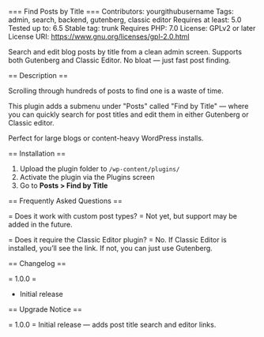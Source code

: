 === Find Posts by Title ===
Contributors: yourgithubusername
Tags: admin, search, backend, gutenberg, classic editor
Requires at least: 5.0
Tested up to: 6.5
Stable tag: trunk
Requires PHP: 7.0
License: GPLv2 or later
License URI: https://www.gnu.org/licenses/gpl-2.0.html

Search and edit blog posts by title from a clean admin screen. Supports both Gutenberg and Classic Editor. No bloat — just fast post finding.

== Description ==

Scrolling through hundreds of posts to find one is a waste of time.

This plugin adds a submenu under "Posts" called "Find by Title" — where you can quickly search for post titles and edit them in either Gutenberg or Classic editor.

Perfect for large blogs or content-heavy WordPress installs.

== Installation ==

1. Upload the plugin folder to `/wp-content/plugins/`
2. Activate the plugin via the Plugins screen
3. Go to **Posts > Find by Title**

== Frequently Asked Questions ==

= Does it work with custom post types? =
Not yet, but support may be added in the future.

= Does it require the Classic Editor plugin? =
No. If Classic Editor is installed, you’ll see the link. If not, you can just use Gutenberg.

== Changelog ==

= 1.0.0 =
* Initial release

== Upgrade Notice ==

= 1.0.0 =
Initial release — adds post title search and editor links.

